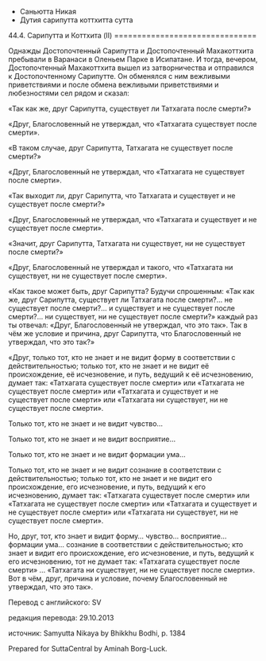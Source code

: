 









* Саньютта Никая
* Дутия сарипутта коттхитта сутта


44\.4\. Сарипутта и Коттхита \(II\)
\=\=\=\=\=\=\=\=\=\=\=\=\=\=\=\=\=\=\=\=\=\=\=\=\=\=\=\=\=\=\=



Однажды Достопочтенный Сарипутта и Достопочтенный Махакоттхита пребывали в Варанаси в Оленьем Парке в Исипатане\. И тогда, вечером, Достопочтенный Махакоттхита вышел из затворничества и отправился к Достопочтенному Сарипутте\. Он обменялся с ним вежливыми приветствиями и после обмена вежливыми приветствиями и любезностями сел рядом и сказал:


«Так как же, друг Сарипутта, существует ли Татхагата после смерти?»


«Друг, Благословенный не утверждал, что «Татхагата существует после смерти»\.


«В таком случае, друг Сарипутта, Татхагата не существует после смерти?»


«Друг, Благословенный не утверждал, что «Татхагата не существует после смерти»\.


«Так выходит ли, друг Сарипутта, что Татхагата и существует и не существует после смерти?»


«Друг, Благословенный не утверждал, что «Татхагата и существует и не существует после смерти»\.


«Значит, друг Сарипутта, Татхагата ни существует, ни не существует после смерти?»


«Друг, Благословенный не утверждал и такого, что «Татхагата ни существует, ни не существует после смерти»\.


«Как такое может быть, друг Сарипутта? Будучи спрошенным: «Так как же, друг Сарипутта, существует ли Татхагата после смерти?… не существует после смерти?… и существует и не существует после смерти?… ни существует, ни не существует после смерти?» каждый раз ты отвечал: «Друг, Благословенный не утверждал, что это так»\. Так в чём же условие и причина, друг Сарипутта, что Благословенный не утверждал, что это так?»


«Друг, только тот, кто не знает и не видит форму в соответствии с действительностью; только тот, кто не знает и не видит её происхождение, её исчезновение, и путь, ведущий к её исчезновению, думает так: «Татхагата существует после смерти» или «Татхагата не существует после смерти» или «Татхагата и существует и не существует после смерти» или «Татхагата ни существует, ни не существует после смерти»\.


Только тот, кто не знает и не видит чувство…


Только тот, кто не знает и не видит восприятие…


Только тот, кто не знает и не видит формации ума…


Только тот, кто не знает и не видит сознание в соответствии с действительностью; только тот, кто не знает и не видит его происхождение, его исчезновение, и путь, ведущий к его исчезновению, думает так: «Татхагата существует после смерти» или «Татхагата не существует после смерти» или «Татхагата и существует и не существует после смерти» или «Татхагата ни существует, ни не существует после смерти»\.


Но, друг, тот, кто знает и видит форму… чувство… восприятие… формации ума… сознание в соответствии с действительностью; кто знает и видит его происхождение, его исчезновение, и путь, ведущий к его исчезновению, тот не думает так: «Татхагата существует после смерти» … «Татхагата ни существует, ни не существует после смерти»\. Вот в чём, друг, причина и условие, почему Благословенный не утверждал, что это так»\.



Перевод с английского: SV


редакция перевода: 29\.10\.2013


источник: Samyutta Nikaya by Bhikkhu Bodhi, p\. 1384


Prepared for SuttaCentral by Aminah Borg\-Luck\.






